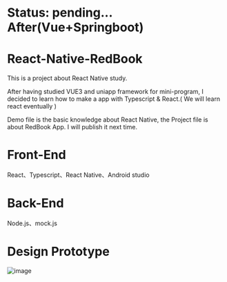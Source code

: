 # Status: pending...  After(Vue+Springboot)

# React-Native-RedBook

This is a project about React Native study.

After having studied VUE3 and uniapp framework for mini-program, 
I decided to learn how to make a app with Typescript & React.( We will learn react eventually )

Demo file is the basic knowledge about React Native, the Project file is about RedBook App. I will publish it next time.


# Front-End
React、Typescript、React Native、Android studio

# Back-End
Node.js、mock.js


# Design Prototype

![image](https://github.com/Kroo-S/React-Native-RedBook/assets/10970297/bfd4dfa0-021d-4b0b-8d8d-599572483389)


